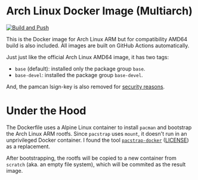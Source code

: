 # Arch Linux Docker Image (Multiarch)

[![Build and Push](https://github.com/Menci/docker-archlinuxarm/actions/workflows/build.yaml/badge.svg)](https://github.com/Menci/docker-archlinuxarm/actions/workflows/build.yaml)

This is the Docker image for Arch Linux ARM but for compatibility AMD64 build is also included. All images are built on GitHub Actions automatically.

Just just like the official Arch Linux AMD64 image, it has two tags:

* `base` (default): installed only the package group `base`.
* `base-devel`: installed the package group `base-devel`.

And, the pamcan lsign-key is also removed for [security reasons](https://gitlab.archlinux.org/archlinux/archlinux-docker/-/blob/bc4d9f8ec5bdcbedefc96a2a1beaf33f01c07812/README.md#principles).

# Under the Hood

The Dockerfile uses a Alpine Linux container to install `pacman` and bootstrap the Arch Linux ARM rootfs. Since `pacstrap` uses `mount`, it doesn't run in an unprivileged Docker container. I found the tool [`pacstrap-docker`](https://github.com/lopsided98/archlinux-docker/blob/d5a80b90aea37eee43bcc7efeaea69880a4aada7/pacstrap-docker) ([LICENSE](https://github.com/lopsided98/archlinux-docker/blob/d5a80b90aea37eee43bcc7efeaea69880a4aada7/LICENSE)) as a replacement.

After bootstrapping, the rootfs will be copied to a new container from `scratch` (aka. an empty file system), which will be commited as the result image.

